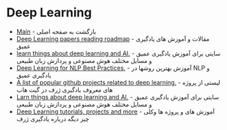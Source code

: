 # Deep Learning



- [Main](./README.md) - بازگشت به صفحه اصلی 
- [Deep Learning papers reading roadmap](http://github.com/songrotek/Deep-Learning-Papers-Reading-Roadmap) - مقالات و آموزش های یادگیری عمیق
- [learn things about deep learning and AI.](http://wildml.com) - سایتی برای آموزش یادگیری عمیق و مسایل مختلف هوش مصنوعی و پردازش زبان طبیعی
- [Deep Learning for NLP Best Practices.](http://ruder.io/deep-learning-nlp-best-practice) - آموزش بهترین روشها در NLP و یادگیری عمیق
- [A list of popular github projects related to deep learning.](http://github.com/aymericdamien/TopDeepLearning) - لیستی از پروژه های معروف یادگیری ژرف در گیت هاب
- [Larn things about deep learning and AI.](http://wildml.com) - سایتی برای آموزش یادگیری عمیق و مسایل مختلف هوش مصنوعی و پردازش زبان طبیعی
- [Deep Learning tutorials, projects and more](http://github.com/ChristosChristofidis/awesome-deep-learning) - آموزش های و پروژه ها وکلی چیز دیگه درباره یادگیری ژرف
